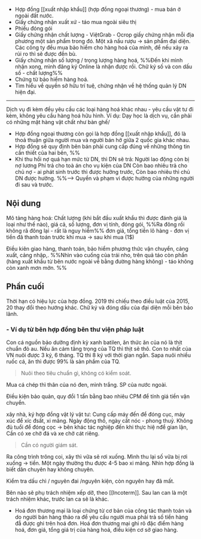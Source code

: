 - Hợp đồng [[xuất nhập khẩu]] (hợp đồng ngoại thương) - mua bán ở ngoài đất nước.
- Giấy chứng nhận xuất xứ - táo mua ngoài siêu thị
- Phiếu đóng gói
- Giấy chứng nhận chất lượng - ViệtGrab - Ocrop giấy chứng nhận mỗi địa phương một sản phẩm trong đó. Một xã nấu rượu -> sản phẩm đại diện. Các công ty đều mua bảo hiểm cho hàng hoá của mình, để nếu xảy ra rủi ro thì sẽ được đền bù.
- Giấy chứng nhận số lượng / trọng lượng hàng hoá, %%Đến khi mình nhận xong, mình đăng ký Online là nhận được rồi. Chữ ký số và con dấu số - chất lượng%%
- Chứng từ bảo hiểm hàng hoá.
- Tìm hiểu về quyền sở hữu trí tuệ, chứng nhận về hệ thống quản lý DN hiện đại.
___
Dịch vụ đi kèm đều yêu cầu các loại hàng hoá khác nhau - yêu cầu vật tư đi kèm, không yêu cầu hàng hoá hữu hình. Ví dụ: Dạy học là dịch vụ, cần phải có những mặt hàng vật chất như bàn ghế/
- Hợp đồng ngoại thương còn gọi là hợp đồng [[xuất nhập khẩu]], đó là thoả thuận giữa người mua và người bán hở giữa 2 quốc gia khác nhau.
- Hợp đồng sẽ quy định bên bán phải cung cấp đúng về những thông tin cần thiết của hai bên,
%%
- Khi thu hồi nợ quá hạn mức từ DN, thì DN sẽ trả:
Người lao động còn bị nợ lương
Phí trả cho toà án cho vụ kiện của DN
Còn bao nhiêu trả cho chủ nợ - ai phát sinh trước thì được hưởng trước,
Còn bao nhiêu thì chủ DN được hưởng.
%%--> Quyền và phạm vi được hưởng của những người đi sau và trước. 

## Nội dung
Mô tảng hàng hoá: Chất lượng (khi bắt đầu xuất khẩu thì được đánh giá là loại như thế nào), giá cả, số lượng, đơn vị tính, đóng gói, 
%%Ra đông rồi không rã đông lại - rất là nguy hiểm%%
đơn giá, tổng tiền lô hàng - đơn vị tiền đã thanh toán trước khi mua -> sau khi mua (1$)

Điều kiên giao hàng, thanh toán, bảo hiểm phương thức vận chuyển, cảng xuất, cảng nhập,.
%%Nhìn vào cuống của trái nho, trên quả táo còn phấn (hàng xuất khẩu từ bên nước ngoài về bằng đường hàng không) - táo không còn xanh mơn mởn.
%%
## Phần cuối
Thời hạn có hiệu lực của hợp đồng. 2019 thì chiếu theo điều luật của 2015, 20 thay đổi theo hướng khác.
Chữ ký và đóng dấu của đại diện mỗi bên bảo lãnh.

### - Ví dụ từ bên hợp đồng bên thư viện pháp luật
Con cá nguồn bảo dưỡng định kỳ xanh batilen, ăn thức ăn của nó là thịt chuẩn đỏ au. Nếu ăn cám tăng trọng của TQ thì thịt sẽ thô. Con to nhất của VN nuôi được 3 ký, 6 tháng. TQ thì 8 ký với thời gian ngắn. 
Sapa nuôi nhiều ruốc cá, ăn thì được 99% là sản phẩm của TQ. 
> Nuôi theo tiêu chuẩn gì, không có kiểm soát.

Mua cá chép thì thân của nó đen, mình trắng. SP của nước ngoài.

Điều kiện bảo quản, quy đổi 1 tấn bằng bao nhiêu CPM để tính giá tiền vận chuyển.

xây nhà, ký hợp đồng vật lý vật tư: 
Cung cấp máy đến để đóng cục, máy xúc để xíc đsất, xi măng.
Ngày động thổ, ngày cất nóc - phong thuỷ.
Không đủ tuổi để đóng cọc -> bên khác tác nghiệp đến khi thực hiệ nđể gian lận,
Cần có xe chở đá và xe chở cát riêng.
> Cần có người giám sát.

Ra công trình trông coi, xây thì  vữa sẽ rơi xuống. Mình thu lại số vữa bị rơi xuống -> tiền. Một ngày thường thu được 4-5 bao xi măng.
Nhìn hợp đồng là biết dân chuyên hay không chuyên.

Kiểm tra dấu chì / nguyên đai /nguyên kiện, còn nguyên hay đã mất.

Bên nào sẽ phụ trách nhiệm xếp dỡ, theo [[Incoterm]]. Sau lan can là một trách nhiệm khác, trước lan ca sẽ là khác. 
- Hoá đơn thương mại là loại chứng từ cơ bản của công tác thanh toán và do người bán hàng thảo ra để yêu cầu người mua phải trả số tiền hàng đẫ được ghi trên hoá đơn. Hoá đơn thương mại ghi rõ đặc điểm hàng hoá, đơn giá, tổng giá trị của hàng hoá, điều kiện cơ sở giao hàng.